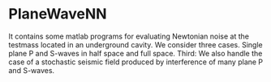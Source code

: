 # PlaneWaveNN
It contains some matlab programs for evaluating Newtonian noise at the testmass located in an underground cavity. We consider three cases. Single plane P and S-waves in half space and full space. Third: We also handle the case of a stochastic seismic field produced by interference of many plane P and S-waves.
